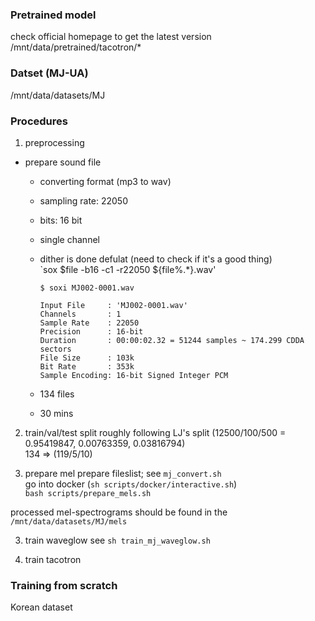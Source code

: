 ### Pretrained model
check official homepage to get the latest version
/mnt/data/pretrained/tacotron/*

### Datset (MJ-UA)
/mnt/data/datasets/MJ

### Procedures
1. preprocessing
  * prepare sound file
    - converting format (mp3 to wav)
    - sampling rate: 22050
    - bits: 16 bit
    - single channel
    - dither is done defulat (need to check if it's a good thing)  
      `sox $file -b16 -c1 -r22050 ${file%.*}.wav'

      ```
      $ soxi MJ002-0001.wav

      Input File     : 'MJ002-0001.wav'
      Channels       : 1
      Sample Rate    : 22050
      Precision      : 16-bit
      Duration       : 00:00:02.32 = 51244 samples ~ 174.299 CDDA sectors
      File Size      : 103k
      Bit Rate       : 353k
      Sample Encoding: 16-bit Signed Integer PCM
      ```
    - 134 files
    - 30 mins

2. train/val/test split
roughly following LJ's split (12500/100/500 = 0.95419847, 0.00763359, 0.03816794)  
134 => (119/5/10)

2. prepare mel
prepare fileslist; see `mj_convert.sh`  
go into docker (`sh scripts/docker/interactive.sh`)  
`bash scripts/prepare_mels.sh`

processed mel-spectrograms should be found in the `/mnt/data/datasets/MJ/mels`

3. train waveglow
see `sh train_mj_waveglow.sh`

4. train tacotron

### Training from scratch
Korean dataset


